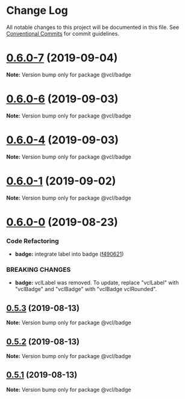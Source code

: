 # Change Log

All notable changes to this project will be documented in this file.
See [Conventional Commits](https://conventionalcommits.org) for commit guidelines.

# [0.6.0-7](https://github.com/vcl/vcl/compare/v0.6.0-5...v0.6.0-7) (2019-09-04)

**Note:** Version bump only for package @vcl/badge





# [0.6.0-6](https://github.com/vcl/vcl/compare/v0.6.0-5...v0.6.0-6) (2019-09-03)

**Note:** Version bump only for package @vcl/badge





# [0.6.0-4](https://github.com/vcl/vcl/compare/v0.6.0-3...v0.6.0-4) (2019-09-03)

**Note:** Version bump only for package @vcl/badge





# [0.6.0-1](https://github.com/vcl/vcl/compare/v0.6.0-0...v0.6.0-1) (2019-09-02)

**Note:** Version bump only for package @vcl/badge





# [0.6.0-0](https://github.com/vcl/vcl/compare/v0.5.4...v0.6.0-0) (2019-08-23)


### Code Refactoring

* **badge:** integrate label into badge ([f490621](https://github.com/vcl/vcl/commit/f490621))


### BREAKING CHANGES

* **badge:** vclLabel was removed. To update, replace "vclLabel" with "vclBadge" and "vclBadge"
with "vclBadge vclRounded".





## [0.5.3](https://github.com/vcl/vcl/compare/v0.5.1...v0.5.3) (2019-08-13)

**Note:** Version bump only for package @vcl/badge





## [0.5.2](https://github.com/vcl/vcl/compare/v0.5.1...v0.5.2) (2019-08-13)

**Note:** Version bump only for package @vcl/badge





## [0.5.1](https://github.com/vcl/vcl/compare/v0.5.0...v0.5.1) (2019-08-13)

**Note:** Version bump only for package @vcl/badge
